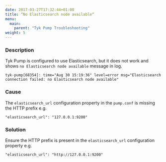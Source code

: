 ```yaml
---
date: 2017-03-27T17:32:44+01:00
title: “No Elasticsearch node available“
menu:
  main:
    parent: "Tyk Pump Troubleshooting"
weight: 5
---
```


### Description

Tyk Pump is configured to use Elasticsearch, but it does not work and shows `no Elasticsearch node available` message in log.

```
tyk-pump[68354]: time="Aug 30 15:19:36" level=error msg="Elasticsearch connection failed: no Elasticsearch node available"
```

### Cause

The `elasticsearch_url` configuration property in the `pump.conf` is missing the HTTP prefix e.g.

```
"elasticsearch_url": "127.0.0.1:9200"
```

### Solution

Ensure the HTTP prefix is present in the `elasticsearch_url` configuration property e.g.

```
"elasticsearch_url": "http://127.0.0.1:9200"
```
